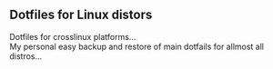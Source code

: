 ## Dotfiles for Linux distors
Dotfiles for crosslinux platforms...\
My personal easy backup and restore of main dotfails for allmost all distros...
